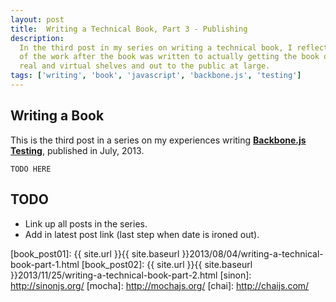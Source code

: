 ```yaml
---
layout: post
title:  Writing a Technical Book, Part 3 - Publishing
description:
  In the third post in my series on writing a technical book, I reflect on all
  of the work after the book was written to actually getting the book on
  real and virtual shelves and out to the public at large.
tags: ['writing', 'book', 'javascript', 'backbone.js', 'testing']
---
```


## Writing a Book

This is the third post in a series on my experiences writing
**[Backbone.js Testing][book_packt]**, published in July, 2013.

`TODO HERE`

<!-- more start -->



## TODO

* Link up all posts in the series.
* Add in latest post link (last step when date is ironed out).

[backbone]: http://backbonejs.org/
[packtpub]: http://www.packtpub.com/
[book_repo]: https://github.com/ryan-roemer/backbone-testing/
[book_site]: http://backbone-testing.com/
[book_packt]: http://www.packtpub.com/backbonejs-testing/book
[book_post01]: {{ site.url }}{{ site.baseurl }}2013/08/04/writing-a-technical-book-part-1.html
[book_post02]: {{ site.url }}{{ site.baseurl }}2013/11/25/writing-a-technical-book-part-2.html
[sinon]: http://sinonjs.org/
[mocha]: http://mochajs.org/
[chai]: http://chaijs.com/

<!-- more end -->
